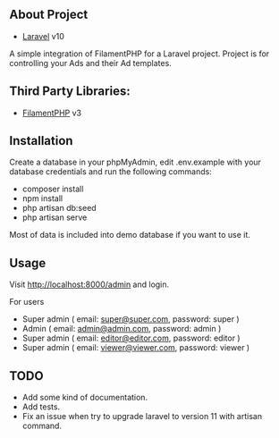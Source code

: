 
## About Project
- [Laravel](https://laravel.com) v10

A simple integration of FilamentPHP for a Laravel project.
Project is for controlling your Ads and their Ad templates.
## Third Party Libraries:
- [FilamentPHP](https://filamentphp.com) v3



## Installation

Create a database in your phpMyAdmin, edit .env.example with your
database credentials and run the following commands:

- composer install
- npm install
- php artisan db:seed
- php artisan serve

Most of data is included into demo database if you want to use it.

## Usage

Visit [http://localhost:8000/admin](http://localhost:8000/admin) and login.

For users 

- Super admin ( email: super@super.com, password: super )
- Admin ( email: admin@admin.com, password: admin )
- Super admin ( email: editor@editor.com, password: editor )
- Super admin ( email: viewer@viewer.com, password: viewer )

## TODO

- Add some kind of documentation.
- Add tests.
- Fix an issue when try to upgrade laravel to version 11 with artisan command.


